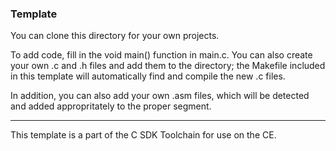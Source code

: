 ### Template

You can clone this directory for your own projects.

To add code, fill in the void main() function in main.c. You can also create your
own .c and .h files and add them to the directory; the Makefile included in this
template will automatically find and compile the new .c files.

In addition, you can also add your own .asm files, which will be detected and added
appropritately to the proper segment.

---

This template is a part of the C SDK Toolchain for use on the CE.

